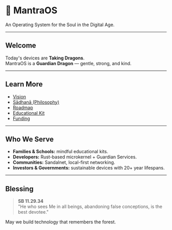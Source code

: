 # 🐉 MantraOS

An Operating System for the Soul in the Digital Age.

---

## Welcome

Today's devices are **Taking Dragons**.  
MantraOS is a **Guardian Dragon** — gentle, strong, and kind.  

---

## Learn More

- [Vision](../README.md)  
- [Sādhanā (Philosophy)](../002-sadhana.md)  
- [Roadmap](../roadmap.md)  
- [Educational Kit](../030-edu/print-kit/demo-sample.md)  
- [Funding](../FUNDING.md)  

---

## Who We Serve

- **Families & Schools:** mindful educational kits.  
- **Developers:** Rust-based microkernel + Guardian Services.  
- **Communities:** Sandalnet, local-first networking.  
- **Investors & Governments:** sustainable devices with 20+ year lifespans.  

---

## Blessing

> **SB 11.29.34**  
> "He who sees Me in all beings, abandoning false conceptions, is the best devotee."

May we build technology that remembers the forest.
